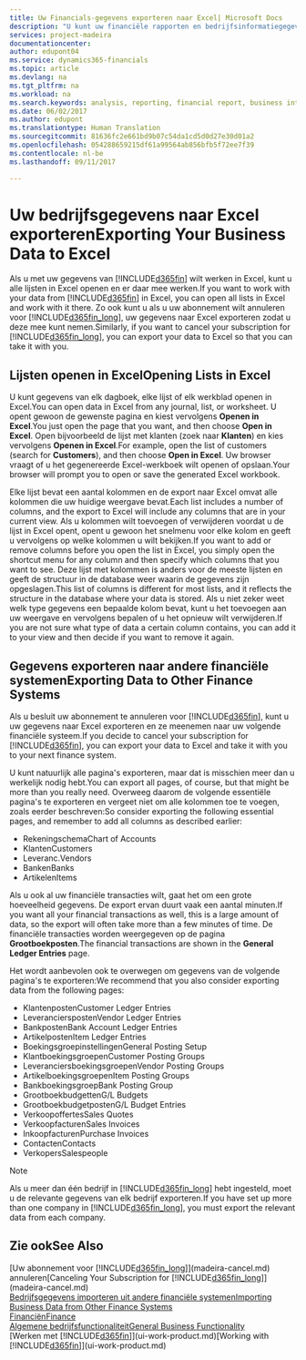 ```yaml
---
title: Uw Financials-gegevens exporteren naar Excel| Microsoft Docs
description: "U kunt uw financiële rapporten en bedrijfsinformatiegegevens uit Dynamics 365 for Financials exporteren naar Excel of uw Financials-gegevens in Excel openen."
services: project-madeira
documentationcenter: 
author: edupont04
ms.service: dynamics365-financials
ms.topic: article
ms.devlang: na
ms.tgt_pltfrm: na
ms.workload: na
ms.search.keywords: analysis, reporting, financial report, business intelligence, BI, Excel
ms.date: 06/02/2017
ms.author: edupont
ms.translationtype: Human Translation
ms.sourcegitcommit: 81636fc2e661bd9b07c54da1cd5d0d27e30d01a2
ms.openlocfilehash: 054288659215df61a99564ab856bfb5f72ee7f39
ms.contentlocale: nl-be
ms.lasthandoff: 09/11/2017

---
```

# <a name="exporting-your-business-data-to-excel"></a><span data-ttu-id="a4ef3-103">Uw bedrijfsgegevens naar Excel exporteren</span><span class="sxs-lookup"><span data-stu-id="a4ef3-103">Exporting Your Business Data to Excel</span></span>
<span data-ttu-id="a4ef3-104">Als u met uw gegevens van [!INCLUDE[d365fin](includes/d365fin_md.md)] wilt werken in Excel, kunt u alle lijsten in Excel openen en er daar mee werken.</span><span class="sxs-lookup"><span data-stu-id="a4ef3-104">If you want to work with your data from [!INCLUDE[d365fin](includes/d365fin_md.md)] in Excel, you can open all lists in Excel and work with it there.</span></span> <span data-ttu-id="a4ef3-105">Zo ook kunt u als u uw abonnement wilt annuleren voor [!INCLUDE[d365fin_long](includes/d365fin_long_md.md)], uw gegevens naar Excel exporteren zodat u deze mee kunt nemen.</span><span class="sxs-lookup"><span data-stu-id="a4ef3-105">Similarly, if you want to cancel your subscription for [!INCLUDE[d365fin_long](includes/d365fin_long_md.md)], you can export your data to Excel so that you can take it with you.</span></span>

## <a name="opening-lists-in-excel"></a><span data-ttu-id="a4ef3-106">Lijsten openen in Excel</span><span class="sxs-lookup"><span data-stu-id="a4ef3-106">Opening Lists in Excel</span></span>
<span data-ttu-id="a4ef3-107">U kunt gegevens van elk dagboek, elke lijst of elk werkblad openen in Excel.</span><span class="sxs-lookup"><span data-stu-id="a4ef3-107">You can open data in Excel from any journal, list, or worksheet.</span></span> <span data-ttu-id="a4ef3-108">U opent gewoon de gewenste pagina en kiest vervolgens **Openen in Excel**.</span><span class="sxs-lookup"><span data-stu-id="a4ef3-108">You just open the page that you want, and then choose **Open in Excel**.</span></span> <span data-ttu-id="a4ef3-109">Open bijvoorbeeld de lijst met klanten (zoek naar **Klanten**) en kies vervolgens **Openen in Excel**.</span><span class="sxs-lookup"><span data-stu-id="a4ef3-109">For example, open the list of customers (search for **Customers**), and then choose **Open in Excel**.</span></span> <span data-ttu-id="a4ef3-110">Uw browser vraagt of u het gegenereerde Excel-werkboek wilt openen of opslaan.</span><span class="sxs-lookup"><span data-stu-id="a4ef3-110">Your browser will prompt you to open or save the generated Excel workbook.</span></span>  

<span data-ttu-id="a4ef3-111">Elke lijst bevat een aantal kolommen en de export naar Excel omvat alle kolommen die uw huidige weergave bevat.</span><span class="sxs-lookup"><span data-stu-id="a4ef3-111">Each list includes a number of columns, and the export to Excel will include any columns that are in your current view.</span></span> <span data-ttu-id="a4ef3-112">Als u kolommen wilt toevoegen of verwijderen voordat u de lijst in Excel opent, opent u gewoon het snelmenu voor elke kolom en geeft u vervolgens op welke kolommen u wilt bekijken.</span><span class="sxs-lookup"><span data-stu-id="a4ef3-112">If you want to add or remove columns before you open the list in Excel, you simply open the shortcut menu for any column and then specify which columns that you want to see.</span></span> <span data-ttu-id="a4ef3-113">Deze lijst met kolommen is anders voor de meeste lijsten en geeft de structuur in de database weer waarin de gegevens zijn opgeslagen.</span><span class="sxs-lookup"><span data-stu-id="a4ef3-113">This list of columns is different for most lists, and it reflects the structure in the database where your data is stored.</span></span> <span data-ttu-id="a4ef3-114">Als u niet zeker weet welk type gegevens een bepaalde kolom bevat, kunt u het toevoegen aan uw weergave en vervolgens bepalen of u het opnieuw wilt verwijderen.</span><span class="sxs-lookup"><span data-stu-id="a4ef3-114">If you are not sure what type of data a certain column contains, you can add it to your view and then decide if you want to remove it again.</span></span>  

## <a name="exporting-data-to-other-finance-systems"></a><span data-ttu-id="a4ef3-115">Gegevens exporteren naar andere financiële systemen</span><span class="sxs-lookup"><span data-stu-id="a4ef3-115">Exporting Data to Other Finance Systems</span></span>
<span data-ttu-id="a4ef3-116">Als u besluit uw abonnement te annuleren voor [!INCLUDE[d365fin](includes/d365fin_md.md)], kunt u uw gegevens naar Excel exporteren en ze meenemen naar uw volgende financiële systeem.</span><span class="sxs-lookup"><span data-stu-id="a4ef3-116">If you decide to cancel your subscription for [!INCLUDE[d365fin](includes/d365fin_md.md)], you can export your data to Excel and take it with you to your next finance system.</span></span>  

<span data-ttu-id="a4ef3-117">U kunt natuurlijk alle pagina's exporteren, maar dat is misschien meer dan u werkelijk nodig hebt.</span><span class="sxs-lookup"><span data-stu-id="a4ef3-117">You can export all pages, of course, but that might be more than you really need.</span></span> <span data-ttu-id="a4ef3-118">Overweeg daarom de volgende essentiële pagina's te exporteren en vergeet niet om alle kolommen toe te voegen, zoals eerder beschreven:</span><span class="sxs-lookup"><span data-stu-id="a4ef3-118">So consider exporting the following essential pages, and remember to add all columns as described earlier:</span></span>  

* <span data-ttu-id="a4ef3-119">Rekeningschema</span><span class="sxs-lookup"><span data-stu-id="a4ef3-119">Chart of Accounts</span></span>  
* <span data-ttu-id="a4ef3-120">Klanten</span><span class="sxs-lookup"><span data-stu-id="a4ef3-120">Customers</span></span>  
* <span data-ttu-id="a4ef3-121">Leveranc.</span><span class="sxs-lookup"><span data-stu-id="a4ef3-121">Vendors</span></span>  
* <span data-ttu-id="a4ef3-122">Banken</span><span class="sxs-lookup"><span data-stu-id="a4ef3-122">Banks</span></span>  
* <span data-ttu-id="a4ef3-123">Artikelen</span><span class="sxs-lookup"><span data-stu-id="a4ef3-123">Items</span></span>  

<span data-ttu-id="a4ef3-124">Als u ook al uw financiële transacties wilt, gaat het om een grote hoeveelheid gegevens. De export ervan duurt vaak een aantal minuten.</span><span class="sxs-lookup"><span data-stu-id="a4ef3-124">If you want all your financial transactions as well, this is a large amount of data, so the export will often take more than a few minutes of time.</span></span> <span data-ttu-id="a4ef3-125">De financiële transacties worden weergegeven op de pagina **Grootboekposten**.</span><span class="sxs-lookup"><span data-stu-id="a4ef3-125">The financial transactions are shown in the **General Ledger Entries** page.</span></span>  

<span data-ttu-id="a4ef3-126">Het wordt aanbevolen ook te overwegen om gegevens van de volgende pagina's te exporteren:</span><span class="sxs-lookup"><span data-stu-id="a4ef3-126">We recommend that you also consider exporting data from the following pages:</span></span>  

* <span data-ttu-id="a4ef3-127">Klantenposten</span><span class="sxs-lookup"><span data-stu-id="a4ef3-127">Customer Ledger Entries</span></span>  
* <span data-ttu-id="a4ef3-128">Leveranciersposten</span><span class="sxs-lookup"><span data-stu-id="a4ef3-128">Vendor Ledger Entries</span></span>  
* <span data-ttu-id="a4ef3-129">Bankposten</span><span class="sxs-lookup"><span data-stu-id="a4ef3-129">Bank Account Ledger Entries</span></span>  
* <span data-ttu-id="a4ef3-130">Artikelposten</span><span class="sxs-lookup"><span data-stu-id="a4ef3-130">Item Ledger Entries</span></span>  
* <span data-ttu-id="a4ef3-131">Boekingsgroepinstellingen</span><span class="sxs-lookup"><span data-stu-id="a4ef3-131">General Posting Setup</span></span>  
* <span data-ttu-id="a4ef3-132">Klantboekingsgroepen</span><span class="sxs-lookup"><span data-stu-id="a4ef3-132">Customer Posting Groups</span></span>  
* <span data-ttu-id="a4ef3-133">Leveranciersboekingsgroepen</span><span class="sxs-lookup"><span data-stu-id="a4ef3-133">Vendor Posting Groups</span></span>  
* <span data-ttu-id="a4ef3-134">Artikelboekingsgroepen</span><span class="sxs-lookup"><span data-stu-id="a4ef3-134">Item Posting Groups</span></span>  
* <span data-ttu-id="a4ef3-135">Bankboekingsgroep</span><span class="sxs-lookup"><span data-stu-id="a4ef3-135">Bank Posting Group</span></span>  
* <span data-ttu-id="a4ef3-136">Grootboekbudgetten</span><span class="sxs-lookup"><span data-stu-id="a4ef3-136">G/L Budgets</span></span>  
* <span data-ttu-id="a4ef3-137">Grootboekbudgetposten</span><span class="sxs-lookup"><span data-stu-id="a4ef3-137">G/L Budget Entries</span></span>  
* <span data-ttu-id="a4ef3-138">Verkoopoffertes</span><span class="sxs-lookup"><span data-stu-id="a4ef3-138">Sales Quotes</span></span>  
* <span data-ttu-id="a4ef3-139">Verkoopfacturen</span><span class="sxs-lookup"><span data-stu-id="a4ef3-139">Sales Invoices</span></span>  
* <span data-ttu-id="a4ef3-140">Inkoopfacturen</span><span class="sxs-lookup"><span data-stu-id="a4ef3-140">Purchase Invoices</span></span>  
* <span data-ttu-id="a4ef3-141">Contacten</span><span class="sxs-lookup"><span data-stu-id="a4ef3-141">Contacts</span></span>  
* <span data-ttu-id="a4ef3-142">Verkopers</span><span class="sxs-lookup"><span data-stu-id="a4ef3-142">Salespeople</span></span>  

> [!NOTE]  
>   <span data-ttu-id="a4ef3-143">Als u meer dan één bedrijf in [!INCLUDE[d365fin_long](includes/d365fin_long_md.md)] hebt ingesteld, moet u de relevante gegevens van elk bedrijf exporteren.</span><span class="sxs-lookup"><span data-stu-id="a4ef3-143">If you have set up more than one company in [!INCLUDE[d365fin_long](includes/d365fin_long_md.md)], you must export the relevant data from each company.</span></span>

## <a name="see-also"></a><span data-ttu-id="a4ef3-144">Zie ook</span><span class="sxs-lookup"><span data-stu-id="a4ef3-144">See Also</span></span>
<span data-ttu-id="a4ef3-145">[Uw abonnement voor [!INCLUDE[d365fin_long](includes/d365fin_long_md.md)]](madeira-cancel.md) annuleren</span><span class="sxs-lookup"><span data-stu-id="a4ef3-145">[Canceling Your Subscription for [!INCLUDE[d365fin_long](includes/d365fin_long_md.md)]](madeira-cancel.md)</span></span>  
[<span data-ttu-id="a4ef3-146">Bedrijfsgegevens importeren uit andere financiële systemen</span><span class="sxs-lookup"><span data-stu-id="a4ef3-146">Importing Business Data from Other Finance Systems</span></span>](upload-data.md)  
[<span data-ttu-id="a4ef3-147">Financiën</span><span class="sxs-lookup"><span data-stu-id="a4ef3-147">Finance</span></span>](finance.md)  
[<span data-ttu-id="a4ef3-148">Algemene bedrijfsfunctionaliteit</span><span class="sxs-lookup"><span data-stu-id="a4ef3-148">General Business Functionality</span></span>](ui-across-business-areas.md)  
<span data-ttu-id="a4ef3-149">[Werken met [!INCLUDE[d365fin](includes/d365fin_md.md)]](ui-work-product.md)</span><span class="sxs-lookup"><span data-stu-id="a4ef3-149">[Working with [!INCLUDE[d365fin](includes/d365fin_md.md)]](ui-work-product.md)</span></span>  

